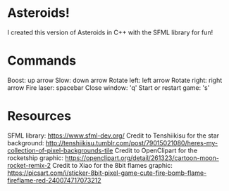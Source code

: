 # Asteroids!

I created this version of Asteroids in C++ with the SFML library for fun!

# Commands

Boost: up arrow
Slow: down arrow
Rotate left: left arrow
Rotate right: right arrow
Fire laser: spacebar
Close window: 'q'
Start or restart game: 's'

# Resources
SFML library: https://www.sfml-dev.org/
Credit to Tenshiikisu for the star background: http://tenshiikisu.tumblr.com/post/79015021080/heres-my-collection-of-pixel-backgrounds-tile
Credit to OpenClipart for the rocketship graphic: https://openclipart.org/detail/261323/cartoon-moon-rocket-remix-2
Credit to Xiao for the 8bit flames graphic: https://picsart.com/i/sticker-8bit-pixel-game-cute-fire-bomb-flame-fireflame-red-240074717073212
